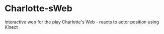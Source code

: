 # Charlotte-sWeb
Interactive web for the play Charlotte's Web - reacts to actor position using Kinect
